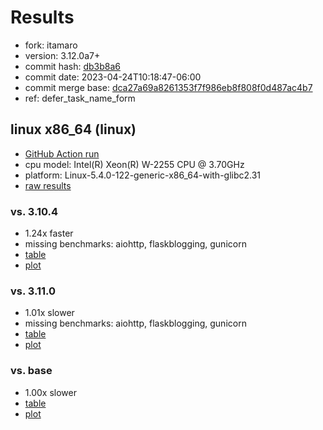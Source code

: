 # Results

- fork: itamaro
- version: 3.12.0a7+
- commit hash: [db3b8a6](https://github.com/itamaro/cpython/commit/db3b8a6)
- commit date: 2023-04-24T10:18:47-06:00
- commit merge base: [dca27a69a8261353f7f986eb8f808f0d487ac4b7](https://github.com/itamaro/cpython/commit/dca27a69a8261353f7f986eb8f808f0d487ac4b7)
- ref: defer_task_name_form

## linux x86_64 (linux)

- [GitHub Action run](https://github.com/faster-cpython/benchmarking/actions/runs/4790438375)
- cpu model: Intel(R) Xeon(R) W-2255 CPU @ 3.70GHz
- platform: Linux-5.4.0-122-generic-x86_64-with-glibc2.31
- [raw results](bm-20230424-linux-x86_64-itamaro-defer_task_name_form-3.12.0a7%2B-db3b8a6.json)

### vs. 3.10.4

- 1.24x faster
- missing benchmarks: aiohttp, flaskblogging, gunicorn
- [table](bm-20230424-linux-x86_64-itamaro-defer_task_name_form-3.12.0a7%2B-db3b8a6-vs-3.10.4.md)
- [plot](bm-20230424-linux-x86_64-itamaro-defer_task_name_form-3.12.0a7%2B-db3b8a6-vs-3.10.4.png)

### vs. 3.11.0

- 1.01x slower
- missing benchmarks: aiohttp, flaskblogging, gunicorn
- [table](bm-20230424-linux-x86_64-itamaro-defer_task_name_form-3.12.0a7%2B-db3b8a6-vs-3.11.0.md)
- [plot](bm-20230424-linux-x86_64-itamaro-defer_task_name_form-3.12.0a7%2B-db3b8a6-vs-3.11.0.png)

### vs. base

- 1.00x slower
- [table](bm-20230424-linux-x86_64-itamaro-defer_task_name_form-3.12.0a7%2B-db3b8a6-vs-base.md)
- [plot](bm-20230424-linux-x86_64-itamaro-defer_task_name_form-3.12.0a7%2B-db3b8a6-vs-base.png)

